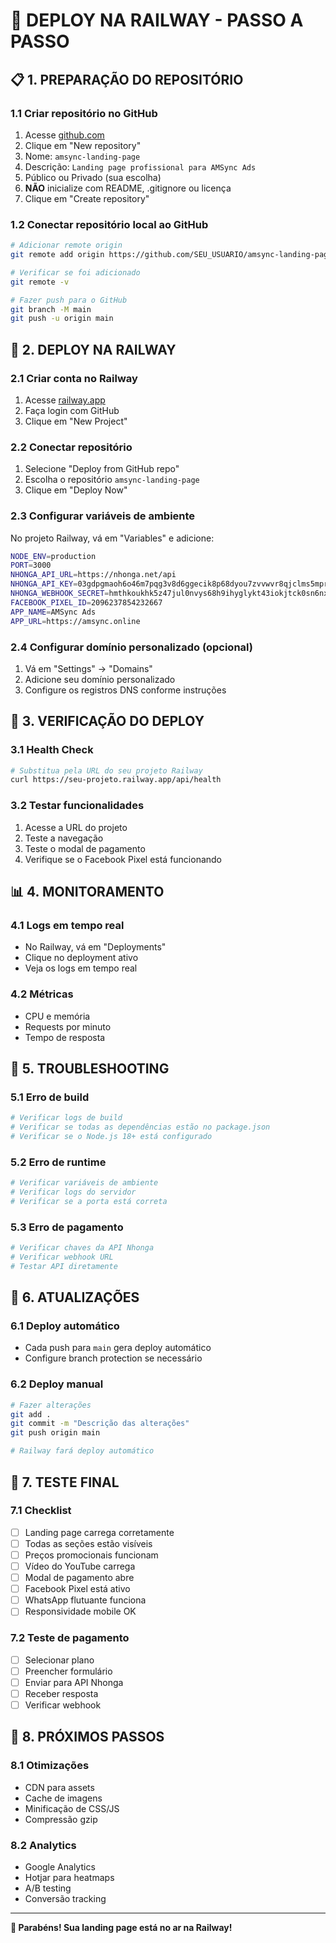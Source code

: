 # 🚀 **DEPLOY NA RAILWAY - PASSO A PASSO**

## 📋 **1. PREPARAÇÃO DO REPOSITÓRIO**

### **1.1 Criar repositório no GitHub**
1. Acesse [github.com](https://github.com)
2. Clique em "New repository"
3. Nome: `amsync-landing-page`
4. Descrição: `Landing page profissional para AMSync Ads`
5. Público ou Privado (sua escolha)
6. **NÃO** inicialize com README, .gitignore ou licença
7. Clique em "Create repository"

### **1.2 Conectar repositório local ao GitHub**
```bash
# Adicionar remote origin
git remote add origin https://github.com/SEU_USUARIO/amsync-landing-page.git

# Verificar se foi adicionado
git remote -v

# Fazer push para o GitHub
git branch -M main
git push -u origin main
```

## 🚂 **2. DEPLOY NA RAILWAY**

### **2.1 Criar conta no Railway**
1. Acesse [railway.app](https://railway.app)
2. Faça login com GitHub
3. Clique em "New Project"

### **2.2 Conectar repositório**
1. Selecione "Deploy from GitHub repo"
2. Escolha o repositório `amsync-landing-page`
3. Clique em "Deploy Now"

### **2.3 Configurar variáveis de ambiente**
No projeto Railway, vá em "Variables" e adicione:

```bash
NODE_ENV=production
PORT=3000
NHONGA_API_URL=https://nhonga.net/api
NHONGA_API_KEY=03gdpgmaoh6o46m7pqg3v8d6ggecik8p68dyou7zvvwvr8qjclms5mprowv9
NHONGA_WEBHOOK_SECRET=hmthkoukhk5z47jul0nvys68h9ihyglykt43iokjtck0sn6nx37ghkd3qwlr5emo8zrx73nxbrmuvw0xukb8qidque9ztz7ru9uys2srvh8sc0ihukn0wsd0
FACEBOOK_PIXEL_ID=2096237854232667
APP_NAME=AMSync Ads
APP_URL=https://amsync.online
```

### **2.4 Configurar domínio personalizado (opcional)**
1. Vá em "Settings" → "Domains"
2. Adicione seu domínio personalizado
3. Configure os registros DNS conforme instruções

## 🔧 **3. VERIFICAÇÃO DO DEPLOY**

### **3.1 Health Check**
```bash
# Substitua pela URL do seu projeto Railway
curl https://seu-projeto.railway.app/api/health
```

### **3.2 Testar funcionalidades**
1. Acesse a URL do projeto
2. Teste a navegação
3. Teste o modal de pagamento
4. Verifique se o Facebook Pixel está funcionando

## 📊 **4. MONITORAMENTO**

### **4.1 Logs em tempo real**
- No Railway, vá em "Deployments"
- Clique no deployment ativo
- Veja os logs em tempo real

### **4.2 Métricas**
- CPU e memória
- Requests por minuto
- Tempo de resposta

## 🚨 **5. TROUBLESHOOTING**

### **5.1 Erro de build**
```bash
# Verificar logs de build
# Verificar se todas as dependências estão no package.json
# Verificar se o Node.js 18+ está configurado
```

### **5.2 Erro de runtime**
```bash
# Verificar variáveis de ambiente
# Verificar logs do servidor
# Verificar se a porta está correta
```

### **5.3 Erro de pagamento**
```bash
# Verificar chaves da API Nhonga
# Verificar webhook URL
# Testar API diretamente
```

## 🔄 **6. ATUALIZAÇÕES**

### **6.1 Deploy automático**
- Cada push para `main` gera deploy automático
- Configure branch protection se necessário

### **6.2 Deploy manual**
```bash
# Fazer alterações
git add .
git commit -m "Descrição das alterações"
git push origin main

# Railway fará deploy automático
```

## 📱 **7. TESTE FINAL**

### **7.1 Checklist**
- [ ] Landing page carrega corretamente
- [ ] Todas as seções estão visíveis
- [ ] Preços promocionais funcionam
- [ ] Vídeo do YouTube carrega
- [ ] Modal de pagamento abre
- [ ] Facebook Pixel está ativo
- [ ] WhatsApp flutuante funciona
- [ ] Responsividade mobile OK

### **7.2 Teste de pagamento**
- [ ] Selecionar plano
- [ ] Preencher formulário
- [ ] Enviar para API Nhonga
- [ ] Receber resposta
- [ ] Verificar webhook

## 🎯 **8. PRÓXIMOS PASSOS**

### **8.1 Otimizações**
- CDN para assets
- Cache de imagens
- Minificação de CSS/JS
- Compressão gzip

### **8.2 Analytics**
- Google Analytics
- Hotjar para heatmaps
- A/B testing
- Conversão tracking

---

**🎉 Parabéns! Sua landing page está no ar na Railway!**
